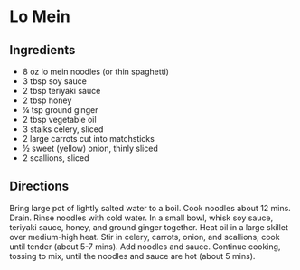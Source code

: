 # Lo Mein

## Ingredients

- 8 oz lo mein noodles (or thin spaghetti)
- 3 tbsp soy sauce
- 2 tbsp teriyaki sauce
- 2 tbsp honey
- ¼ tsp ground ginger
- 2 tbsp vegetable oil
- 3 stalks celery, sliced
- 2 large carrots cut into matchsticks
- ½ sweet (yellow) onion, thinly sliced
- 2 scallions, sliced

## Directions

Bring large pot of lightly salted water to a boil. Cook noodles about 12 mins.
Drain. Rinse noodles with cold water. In a small bowl, whisk soy sauce,
teriyaki sauce, honey, and ground ginger together. Heat oil in a large skillet
over medium-high heat. Stir in celery, carrots, onion, and scallions; cook
until tender (about 5-7 mins). Add noodles and sauce. Continue cooking,
tossing to mix, until the noodles and sauce are hot (about 5 mins).
